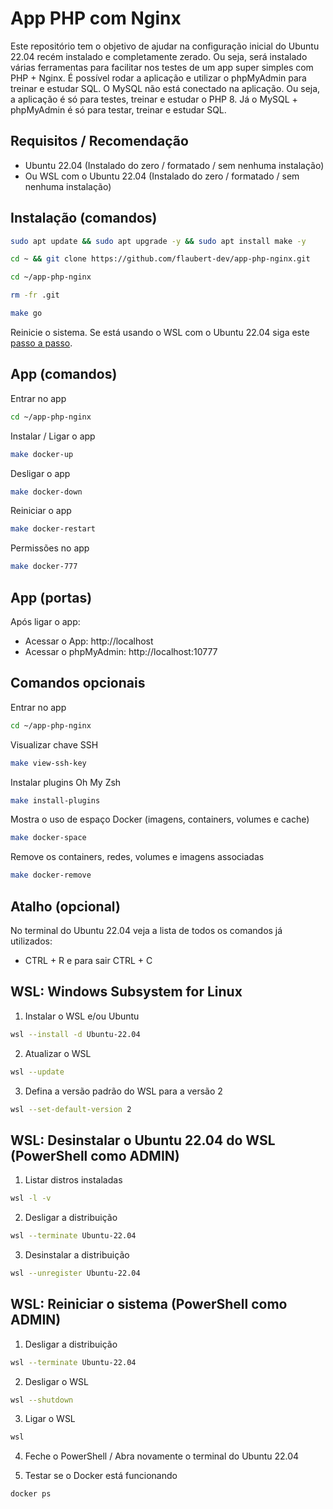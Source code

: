 # App PHP com Nginx

Este repositório tem o objetivo de ajudar na configuração inicial do Ubuntu 22.04 recém instalado e completamente zerado. Ou seja, será instalado várias ferramentas para facilitar nos testes de um app super simples com PHP + Nginx. É possível rodar a aplicação e utilizar o phpMyAdmin para treinar e estudar SQL. O MySQL não está conectado na aplicação. Ou seja, a aplicação é só para testes, treinar e estudar o PHP 8. Já o MySQL + phpMyAdmin é só para testar, treinar e estudar SQL.

## Requisitos / Recomendação

- Ubuntu 22.04 (Instalado do zero / formatado / sem nenhuma instalação) 
- Ou WSL com o Ubuntu 22.04 (Instalado do zero / formatado / sem nenhuma instalação)

## Instalação (comandos)

```bash
sudo apt update && sudo apt upgrade -y && sudo apt install make -y
```

```bash
cd ~ && git clone https://github.com/flaubert-dev/app-php-nginx.git
```

```bash
cd ~/app-php-nginx
```

```bash
rm -fr .git
```

```bash
make go
```

Reinicie o sistema. Se está usando o WSL com o Ubuntu 22.04 siga este [passo a passo](https://github.com/flaubert-dev/app-php-nginx?tab=readme-ov-file#wsl-reiniciar-o-sistema-powershell-como-admin).

## App (comandos)

Entrar no app

```zsh
cd ~/app-php-nginx
```

Instalar / Ligar o app 

```zsh
make docker-up
```

Desligar o app

```zsh
make docker-down
```

Reiniciar o app

```zsh
make docker-restart
```

Permissões no app

```zsh
make docker-777
```

## App (portas)

Após ligar o app:

- Acessar o App: http://localhost
- Acessar o phpMyAdmin: http://localhost:10777

## Comandos opcionais

Entrar no app 

```zsh
cd ~/app-php-nginx
```

Visualizar chave SSH

```zsh
make view-ssh-key
```

Instalar plugins Oh My Zsh

```zsh
make install-plugins
```

Mostra o uso de espaço Docker (imagens, containers, volumes e cache) 

```zsh
make docker-space
```

Remove os containers, redes, volumes e imagens associadas

```zsh
make docker-remove
```

## Atalho (opcional)

No terminal do Ubuntu 22.04 veja a lista de todos os comandos já utilizados: 

- CTRL + R e para sair CTRL + C

## WSL: Windows Subsystem for Linux

1. Instalar o WSL e/ou Ubuntu

```zsh
wsl --install -d Ubuntu-22.04
```

2. Atualizar o WSL

```zsh
wsl --update
```

3. Defina a versão padrão do WSL para a versão 2 

```zsh
wsl --set-default-version 2
```

## WSL: Desinstalar o Ubuntu 22.04 do WSL (PowerShell como ADMIN)

1. Listar distros instaladas 

```zsh
wsl -l -v
```

2. Desligar a distribuição

```zsh
wsl --terminate Ubuntu-22.04
```

3. Desinstalar a distribuição 

```zsh
wsl --unregister Ubuntu-22.04
```

## WSL: Reiniciar o sistema (PowerShell como ADMIN)

1. Desligar a distribuição

```zsh
wsl --terminate Ubuntu-22.04
```

2. Desligar o WSL

```zsh
wsl --shutdown
```

3. Ligar o WSL

```zsh
wsl
```

4. Feche o PowerShell / Abra novamente o terminal do Ubuntu 22.04

5. Testar se o Docker está funcionando 

```zsh
docker ps
```
